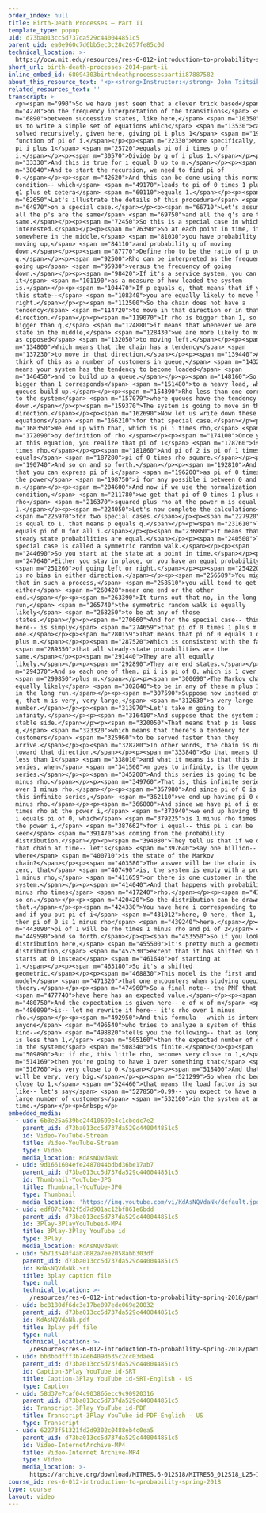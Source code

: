 ```yaml
---
order_index: null
title: Birth-Death Processes — Part II
template_type: popup
uid: d73ba013cc5d737da529c440044851c5
parent_uid: ea0e960c7d6bb5ec3c28c2657fe85c0d
technical_location: >-
  https://ocw.mit.edu/resources/res-6-012-introduction-to-probability-spring-2018/part-iii-random-processes/birth-death-processes-2014-part-ii
short_url: birth-death-processes-2014-part-ii
inline_embed_id: 68094303birthdeathprocessespartii87887582
about_this_resource_text: '<p><strong>Instructor:</strong> John Tsitsiklis</p>'
related_resources_text: ''
transcript: >-
  <p><span m="990">So we have just seen that a clever trick based</span> <span
  m="4270">on the frequency interpretation of the transitions</span> <span
  m="6890">between successive states, like here,</span> <span m="10350">allows
  us to write a simple set of equations which</span> <span m="13530">can be
  solved recursively, given here, giving pi i plus 1</span> <span m="19800">as a
  function of pi of i.</span></p><p><span m="22330">More specifically, we have
  pi i plus 1</span> <span m="25720">equals pi of i times p of
  i.</span></p><p><span m="30570">Divide by q of i plus 1.</span></p><p><span
  m="33330">And this is true for i equal 0 up to m.</span></p><p><span
  m="38040">And to start the recursion, we need to find pi of
  0.</span></p><p><span m="42620">And this can be done using this normalization
  condition-- which</span> <span m="49170">leads to pi of 0 times 1 plus p0 over
  q1 plus et cetera</span> <span m="60110">equals 1.</span></p><p><span
  m="62650">Let's illustrate the details of this procedure</span> <span
  m="64970">on a special case.</span></p><p><span m="66710">Let's assume that
  all the p's are the same</span> <span m="69750">and all the q's are the
  same.</span></p><p><span m="72450">So this is a special case in which we are
  interested.</span></p><p><span m="76390">So at each point in time, if we are
  somewhere in the middle,</span> <span m="81030">you have probability p of
  moving up,</span> <span m="84110">and probability q of moving
  down.</span></p><p><span m="87770">Define rho to be the ratio of p over
  q.</span></p><p><span m="92500">Rho can be interpreted as the frequency of
  going up</span> <span m="95930">versus the frequency of going
  down.</span></p><p><span m="98420">If it's a service system, you can think of
  it</span> <span m="101190">as a measure of how loaded the system
  is.</span></p><p><span m="104470">If p equals q, that means that if you are at
  this state--</span> <span m="108340">you are equally likely to move left or
  right.</span></p><p><span m="112500">So the chain does not have a
  tendency</span> <span m="114720">to move in that direction or in that
  direction.</span></p><p><span m="119070">If rho is bigger than 1, so that p is
  bigger than q,</span> <span m="124880">it means that whenever we are at some
  state in the middle,</span> <span m="128430">we are more likely to move right,
  as opposed</span> <span m="132050">to moving left.</span></p><p><span
  m="134800">Which means that the chain has a tendency</span> <span
  m="137230">to move in that direction.</span></p><p><span m="139440">And if you
  think of this as a number of customers in queue,</span> <span m="143240">it
  means your system has the tendency to become loaded</span> <span
  m="146450">and to build up a queue.</span></p><p><span m="148160">So rho being
  bigger than 1 corresponds</span> <span m="151480">to a heavy load, where
  queues build up.</span></p><p><span m="154390">Rho less than one corresponds
  to the system</span> <span m="157079">where queues have the tendency to drain
  down.</span></p><p><span m="159370">The system is going to move in that
  direction.</span></p><p><span m="162690">Now let us write down these
  equations</span> <span m="166210">for that special case.</span></p><p><span
  m="168350">We end up with that, which is pi i times rho,</span> <span
  m="172090">by definition of rho.</span></p><p><span m="174100">Once you look
  at this equation, you realize that pi of 1</span> <span m="178760">is pi of 0
  times rho.</span></p><p><span m="181860">And pi of 2 is pi of 1 times rho
  equals</span> <span m="187280">pi of 0 times rho square.</span></p><p><span
  m="190740">And so on and so forth.</span></p><p><span m="192810">And you find
  that you can express pi of i</span> <span m="196200">as pi of 0 times rho at
  the power</span> <span m="198750">i for any possible i between 0 and
  m.</span></p><p><span m="204600">And now if we use the normalization
  condition,</span> <span m="211780">we get that pi of 0 times 1 plus rho plus
  rho</span> <span m="216370">squared plus rho at the power m is equal to
  1.</span></p><p><span m="224050">Let's now complete the calculations</span>
  <span m="225970">for two special cases.</span></p><p><span m="227920">If rho
  is equal to 1, that means p equals q.</span></p><p><span m="231610">Then pi i
  equals pi of 0 for all i.</span></p><p><span m="236860">It means that all the
  steady state probabilities are equal.</span></p><p><span m="240500">This
  special case is called a symmetric random walk.</span></p><p><span
  m="244690">So you start at the state at a point in time.</span></p><p><span
  m="247640">Either you stay in place, or you have an equal probability</span>
  <span m="251260">of going left or right.</span></p><p><span m="254220">There
  is no bias in either direction.</span></p><p><span m="256589">You might think
  that in such a process,</span> <span m="258510">you will tend to get stuck
  either</span> <span m="260428">near one end or the other
  end.</span></p><p><span m="263390">It turns out that no, in the long
  run,</span> <span m="265740">the symmetric random walk is equally
  likely</span> <span m="268250">to be at any of those
  states.</span></p><p><span m="270660">And for the special case-- this equation
  here-- is simply</span> <span m="274659">that pi of 0 times 1 plus m equals
  one.</span></p><p><span m="280159">That means that pi of 0 equals 1 over 1
  plus m.</span></p><p><span m="287520">Which is consistent with the fact</span>
  <span m="289350">that all steady-state probabilities are the
  same.</span></p><p><span m="291440">They are all equally
  likely.</span></p><p><span m="292890">They are end states.</span></p><p><span
  m="294370">And so each one of them, pi i is pi of 0, which is 1 over 1</span>
  <span m="299850">plus m.</span></p><p><span m="300690">The Markov chain is
  equally likely</span> <span m="302840">to be in any of these m plus 1 states
  in the long run.</span></p><p><span m="307590">Suppose now instead of p equals
  q, that m is very, very large,</span> <span m="312630">a very large
  number.</span></p><p><span m="313970">Let's take m going to
  infinity.</span></p><p><span m="316410">And suppose that the system is on the
  stable side.</span></p><p><span m="320050">That means that p is less than
  q,</span> <span m="323320">which means that there's a tendency for
  customers</span> <span m="325960">to be served faster than they
  arrive.</span></p><p><span m="328280">In other words, the chain is drifting
  toward that direction.</span></p><p><span m="333840">So that means that rho is
  less than 1</span> <span m="338010">and what it means is that this infinite
  series, when</span> <span m="341560">m goes to infinity, is the geometric
  series.</span></p><p><span m="345200">And this series is going to be 1 over 1
  minus rho.</span></p><p><span m="349760">That is, this infinite series is 1
  over 1 minus rho.</span></p><p><span m="357980">And since pi of 0 is 1 over
  this infinite series,</span> <span m="362110">we end up having pi 0 equals 1
  minus rho.</span></p><p><span m="366800">And since we have pi of i equals pi 0
  times rho at the power i,</span> <span m="373940">we end up having that pi of
  i equals pi of 0, which</span> <span m="379225">is 1 minus rho times rho at
  the power i,</span> <span m="387662">for i equal-- this pi i can be
  seen</span> <span m="391470">as coming from the probability
  distribution.</span></p><p><span m="394080">They tell us that if we observe
  that chain at time-- let's</span> <span m="397640">say one billion-- and ask--
  where</span> <span m="400710">is the state of the Markov
  chain?</span></p><p><span m="403580">The answer will be the chain is in state
  zero, that</span> <span m="407490">is, the system is empty with a probability
  1 minus rho,</span> <span m="411659">or there is one customer in the
  system.</span></p><p><span m="414040">And that happens with probability 1
  minus rho times</span> <span m="417240">rho.</span></p><p><span m="418640">And
  so on.</span></p><p><span m="420420">So the distribution can be drawn like
  that.</span></p><p><span m="424330">You have here i corresponding to a state
  and if you put pi of i</span> <span m="431012">here, 0 here, then 1, 2, 3--
  then pi of 0 is 1 minus rho</span> <span m="439240">here.</span></p><p><span
  m="443090">pi of 1 will be rho times 1 minus rho and pi of 2</span> <span
  m="449590">and so forth.</span></p><p><span m="453550">So if you look at this
  distribution here,</span> <span m="455500">it's pretty much a geometric
  distribution,</span> <span m="457530">except that it has shifted so that it
  starts at 0 instead</span> <span m="461640">of starting at
  1.</span></p><p><span m="463180">So it's a shifted
  geometric.</span></p><p><span m="468830">This model is the first and simplest
  model</span> <span m="471320">that one encounters when studying queuing
  theory.</span></p><p><span m="474960">So a final note-- the PMF that we</span>
  <span m="477740">have here has an expected value.</span></p><p><span
  m="480750">And the expectation is given here-- e of x of m</span> <span
  m="486090">is-- let me rewrite it here-- it's rho over 1 minus
  rho.</span></p><p><span m="492950">And this formula-- which is interesting to
  anyone</span> <span m="496540">who tries to analyze a system of this
  kind--</span> <span m="498820">tells you the following-- that as long as rho
  is less than 1,</span> <span m="505160">then the expected number of customers
  in the system</span> <span m="508340">is finite.</span></p><p><span
  m="509890">But if rho, this little rho, becomes very close to 1,</span> <span
  m="514169">then you're going to have 1 over something that</span> <span
  m="516760">is very close to 0.</span></p><p><span m="518400">And that number
  will be very, very big.</span></p><p><span m="521299">So when rho becomes very
  close to 1,</span> <span m="524460">that means the load factor is something
  like-- let's say</span> <span m="527850">0.99-- you expect to have a very
  large number of customers</span> <span m="532100">in the system at any given
  time.</span></p><p>&nbsp;</p>
embedded_media:
  - uid: 6b3e25a639be24410699e4c1cbedc7e2
    parent_uid: d73ba013cc5d737da529c440044851c5
    id: Video-YouTube-Stream
    title: Video-YouTube-Stream
    type: Video
    media_location: KdAsNQVdaNk
  - uid: 9d1661604efe2487044bdbd36be17ab7
    parent_uid: d73ba013cc5d737da529c440044851c5
    id: Thumbnail-YouTube-JPG
    title: Thumbnail-YouTube-JPG
    type: Thumbnail
    media_location: 'https://img.youtube.com/vi/KdAsNQVdaNk/default.jpg'
  - uid: edf87c7432f5d7d901ac12bf861e6bdd
    parent_uid: d73ba013cc5d737da529c440044851c5
    id: 3Play-3PlayYouTubeid-MP4
    title: 3Play-3Play YouTube id
    type: 3Play
    media_location: KdAsNQVdaNk
  - uid: 5b713540f4ab7082a7ee2058abb303df
    parent_uid: d73ba013cc5d737da529c440044851c5
    id: KdAsNQVdaNk.srt
    title: 3play caption file
    type: null
    technical_location: >-
      /resources/res-6-012-introduction-to-probability-spring-2018/part-iii-random-processes/birth-death-processes-2014-part-ii/KdAsNQVdaNk.srt
  - uid: bc8180df6dc3e17be097ede069e20032
    parent_uid: d73ba013cc5d737da529c440044851c5
    id: KdAsNQVdaNk.pdf
    title: 3play pdf file
    type: null
    technical_location: >-
      /resources/res-6-012-introduction-to-probability-spring-2018/part-iii-random-processes/birth-death-processes-2014-part-ii/KdAsNQVdaNk.pdf
  - uid: bb3bbdfff3b74e6409d635c2cc03dae4
    parent_uid: d73ba013cc5d737da529c440044851c5
    id: Caption-3Play YouTube id-SRT
    title: Caption-3Play YouTube id-SRT-English - US
    type: Caption
  - uid: 58d37e7caf04c903866ecc9c90920316
    parent_uid: d73ba013cc5d737da529c440044851c5
    id: Transcript-3Play YouTube id-PDF
    title: Transcript-3Play YouTube id-PDF-English - US
    type: Transcript
  - uid: 62273f51321fd2d9302c0488eb4c0ea5
    parent_uid: d73ba013cc5d737da529c440044851c5
    id: Video-InternetArchive-MP4
    title: Video-Internet Archive-MP4
    type: Video
    media_location: >-
      https://archive.org/download/MITRES.6-012S18/MITRES6_012S18_L25-11_300k.mp4
course_id: res-6-012-introduction-to-probability-spring-2018
type: course
layout: video
---
```

